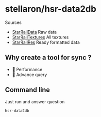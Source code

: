 # stellaron/hsr-data2db

Sources

- [StarRailData](https://github.com/Dimbreath/StarRailData) Raw data
- [StarRailTextures](https://github.com/umaichanuwu/StarRailTextures) All textures
- [StarRailRes](https://github.com/Mar-7th/StarRailRes) Ready formatted data

## Why create a tool for sync ?

- 🚀 Performance
- 🧠 Advance query

## Command line

Just run and answer question

```
hsr-data2db
```
